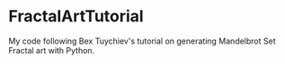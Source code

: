 # FractalArtTutorial
My code following Bex Tuychiev's tutorial on generating Mandelbrot Set Fractal art with Python.
